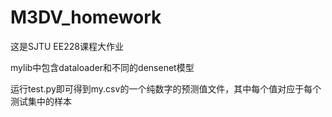 # M3DV_homework
这是SJTU EE228课程大作业

mylib中包含dataloader和不同的densenet模型

运行test.py即可得到my.csv的一个纯数字的预测值文件，其中每个值对应于每个测试集中的样本
